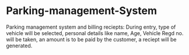 # Parking-management-System
Parking management system and billing reciepts: During entry, type of vehicle will be selected, personal details like name, Age, Vehicle Regd no. will be taken, an amount is to be paid by the customer, a reciept will be generated.

